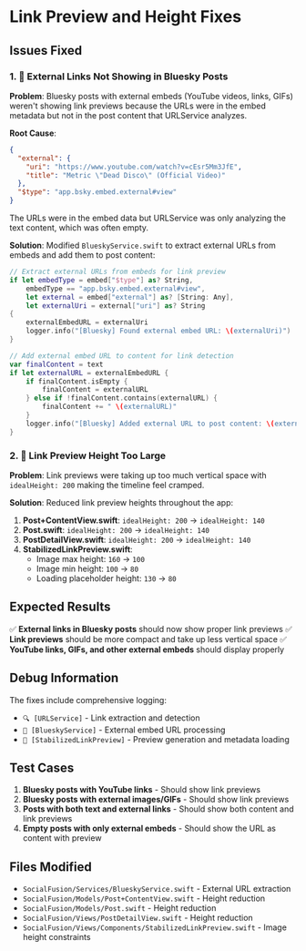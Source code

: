 # Link Preview and Height Fixes

## Issues Fixed

### 1. 🔗 External Links Not Showing in Bluesky Posts

**Problem**: Bluesky posts with external embeds (YouTube videos, links, GIFs) weren't showing link previews because the URLs were in the embed metadata but not in the post content that URLService analyzes.

**Root Cause**: 
```json
{
  "external": {
    "uri": "https://www.youtube.com/watch?v=cEsr5Mm3JfE",
    "title": "Metric \"Dead Disco\" (Official Video)"
  },
  "$type": "app.bsky.embed.external#view"
}
```
The URLs were in the embed data but URLService was only analyzing the text content, which was often empty.

**Solution**: Modified `BlueskyService.swift` to extract external URLs from embeds and add them to post content:

```swift
// Extract external URLs from embeds for link preview
if let embedType = embed["$type"] as? String,
    embedType == "app.bsky.embed.external#view",
    let external = embed["external"] as? [String: Any],
    let externalUri = external["uri"] as? String
{
    externalEmbedURL = externalUri
    logger.info("[Bluesky] Found external embed URL: \(externalUri)")
}

// Add external embed URL to content for link detection
var finalContent = text
if let externalURL = externalEmbedURL {
    if finalContent.isEmpty {
        finalContent = externalURL
    } else if !finalContent.contains(externalURL) {
        finalContent += " \(externalURL)"
    }
    logger.info("[Bluesky] Added external URL to post content: \(externalURL)")
}
```

### 2. 📏 Link Preview Height Too Large

**Problem**: Link previews were taking up too much vertical space with `idealHeight: 200` making the timeline feel cramped.

**Solution**: Reduced link preview heights throughout the app:

1. **Post+ContentView.swift**: `idealHeight: 200` → `idealHeight: 140`
2. **Post.swift**: `idealHeight: 200` → `idealHeight: 140`  
3. **PostDetailView.swift**: `idealHeight: 200` → `idealHeight: 140`
4. **StabilizedLinkPreview.swift**: 
   - Image max height: `160` → `100`
   - Image min height: `100` → `80`
   - Loading placeholder height: `130` → `80`

## Expected Results

✅ **External links in Bluesky posts** should now show proper link previews
✅ **Link previews** should be more compact and take up less vertical space
✅ **YouTube links, GIFs, and other external embeds** should display properly

## Debug Information

The fixes include comprehensive logging:
- `🔍 [URLService]` - Link extraction and detection
- `🔗 [BlueskyService]` - External embed URL processing  
- `🎯 [StabilizedLinkPreview]` - Preview generation and metadata loading

## Test Cases

1. **Bluesky posts with YouTube links** - Should show link previews
2. **Bluesky posts with external images/GIFs** - Should show link previews
3. **Posts with both text and external links** - Should show both content and link previews
4. **Empty posts with only external embeds** - Should show the URL as content with preview

## Files Modified

- `SocialFusion/Services/BlueskyService.swift` - External URL extraction
- `SocialFusion/Models/Post+ContentView.swift` - Height reduction 
- `SocialFusion/Models/Post.swift` - Height reduction
- `SocialFusion/Views/PostDetailView.swift` - Height reduction
- `SocialFusion/Views/Components/StabilizedLinkPreview.swift` - Image height constraints 
